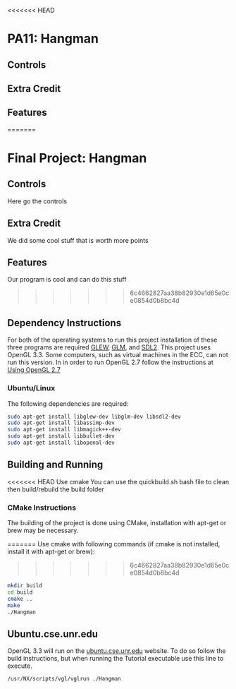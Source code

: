 <<<<<<< HEAD
# PA11: Hangman
## Controls


## Extra Credit


## Features

=======
# Final Project: Hangman
## Controls
Here go the controls

## Extra Credit
We did some cool stuff that is worth more points

## Features
Our program is cool and can do this stuff
>>>>>>> 6c4662827aa38b82930e1d65e0ce0854d0b8bc4d

## Dependency Instructions
For both of the operating systems to run this project installation of these three programs are required [GLEW](http://glew.sourceforge.net/), [GLM](http://glm.g-truc.net/0.9.7/index.html), and [SDL2](https://wiki.libsdl.org/Tutorials). 
This project uses OpenGL 3.3. Some computers, such as virtual machines in the ECC, can not run this version. In in order to run OpenGL 2.7 follow the instructions at [Using OpenGL 2.7](https://github.com/HPC-Vis/computer-graphics/wiki/Using-OpenGL-2.7)
 
### Ubuntu/Linux
The following dependencies are required:
```bash
sudo apt-get install libglew-dev libglm-dev libsdl2-dev
sudo apt-get install libassimp-dev
sudo apt-get install libmagick++-dev
sudo apt-get install libbullet-dev
sudo apt-get install libopenal-dev
```

## Building and Running
<<<<<<< HEAD
Use cmake
You can use the quickbuild.sh bash file to clean then build/rebuild the build folder

### CMake Instructions
The building of the project is done using CMake, installation with apt-get or brew may be necessary.

=======
Use cmake with following commands (if cmake is not installed, install it with apt-get or brew):
>>>>>>> 6c4662827aa38b82930e1d65e0ce0854d0b8bc4d
```bash
mkdir build
cd build
cmake ..
make
./Hangman
```

## Ubuntu.cse.unr.edu
OpenGL 3.3 will run on the [ubuntu.cse.unr.edu](https://ubuntu.cse.unr.edu/) website. To do so follow the build instructions, but when running the Tutorial executable use this line to execute.
```bash
/usr/NX/scripts/vgl/vglrun ./Hangman
```







